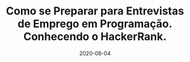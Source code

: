 ---
layout: page
title: "Como se Preparar para Entrevistas de Emprego em Programação. Conhecendo o HackerRank."
date: 2020-08-04
type: video
description: Neste vídeo eu mostro como podemos nos preparar para entrevistas de emprego na área de programação utilizando o HackerRank. O HackerRank é um site onde podemos aprender bastante e fazer vários testes e desafios similares aos que encontramos em muitas entrevistas técnicas.
entry_number: 82
youtube_video_id: bk_COyyGTzU
repository: 0082-conhecendo-hackerrank
has_code: false
has_p5: false
tags: [Entrevista de Emprego, Hackerrank, Questões de Entrevista]
playlists: [Tutoriais Gerais]
permalink: /conhecendo-hackerrank/
---